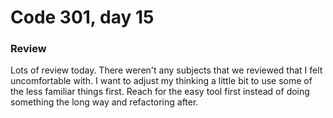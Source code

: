 # Code 301, day 15

### Review
Lots of review today.  There weren't any subjects that we reviewed that I felt uncomfortable with.  I want to adjust my thinking a little bit to use some of the less familiar things first.  Reach for the easy tool first instead of doing something the long way and refactoring after.
